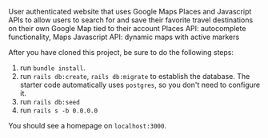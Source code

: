 
User authenticated website that uses Google Maps Places and Javascript APIs to allow users to search for and save their favorite travel destinations on their own Google Map tied to their account
Places API: autocomplete functionality, Maps Javascript API: dynamic maps with active markers


After you have cloned this project, be sure to do the following steps:
1. run `bundle install`. 
2. run `rails db:create`, `rails db:migrate` to establish the database. The starter code automatically uses `postgres`, so you don't need to configure it.
3. run `rails db:seed`
4. run `rails s -b 0.0.0.0`

You should see a homepage on `localhost:3000`.
